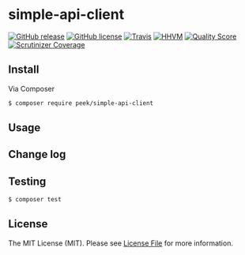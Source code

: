 # simple-api-client
[![GitHub release][ico-release]][link-release]
[![GitHub license][ico-license]][link-license]
[![Travis][ico-testing]][link-testing]
[![HHVM][ico-hhvm]][link-hhvm]
[![Quality Score][ico-code-quality]][link-code-quality]
[![Scrutinizer Coverage][ico-code-coverage]][link-code-coverage]

## Install

Via Composer

``` bash
$ composer require peek/simple-api-client
```

## Usage


## Change log


## Testing

``` bash
$ composer test
```

## License

The MIT License (MIT). Please see [License File](LICENSE) for more information.

[ico-release]: https://img.shields.io/github/release/PascalKleindienst/simple-api-client.svg?style=flat-square
[ico-license]: https://img.shields.io/github/license/PascalKleindienst/simple-api-client.svg?style=flat-square
[ico-code-quality]: https://img.shields.io/scrutinizer/g/PascalKleindienst/simple-api-client.svg?style=flat-square
[ico-code-coverage]: https://img.shields.io/scrutinizer/coverage/g/PascalKleindienst/simple-api-client.svg?style=flat-square
[ico-testing]: https://img.shields.io/travis/PascalKleindienst/simple-api-client.svg?style=flat-square
[ico-hhvm]: https://img.shields.io/hhvm/PascalKleindienst/simple-api-client.svg?style=flat-square

[link-release]: https://github.com/PascalKleindienst/simple-api-client/releases
[link-license]: https://github.com/PascalKleindienst/simple-api-client/blob/master/LICENSE
[link-code-quality]: https://scrutinizer-ci.com/g/PascalKleindienst/simple-api-client/?branch=master
[link-code-coverage]: https://scrutinizer-ci.com/g/PascalKleindienst/simple-api-client/?branch=master
[link-testing]: https://travis-ci.org/PascalKleindienst/simple-api-client
[link-hhvm]: http://hhvm.h4cc.de/package/atog/simple-api-client